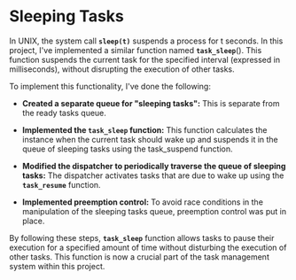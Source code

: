 # Sleeping Tasks

In UNIX, the system call **`sleep(t)`** suspends a process for t seconds. In this project, I've implemented a similar function named **`task_sleep`**(). This function suspends the current task for the specified interval (expressed in milliseconds), without disrupting the execution of other tasks.

To implement this functionality, I've done the following:

- **Created a separate queue for "sleeping tasks":** This is separate from the ready tasks queue.

- **Implemented the `task_sleep` function:** This function calculates the instance when the current task should wake up and suspends it in the queue of sleeping tasks using the task_suspend function.

- **Modified the dispatcher to periodically traverse the queue of sleeping tasks:** The dispatcher activates tasks that are due to wake up using the **`task_resume`** function.

- **Implemented preemption control:** To avoid race conditions in the manipulation of the sleeping tasks queue, preemption control was put in place.

By following these steps, **`task_sleep`** function allows tasks to pause their execution for a specified amount of time without disturbing the execution of other tasks. This function is now a crucial part of the task management system within this project.